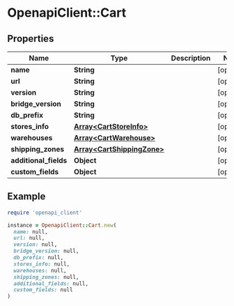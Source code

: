 # OpenapiClient::Cart

## Properties

| Name | Type | Description | Notes |
| ---- | ---- | ----------- | ----- |
| **name** | **String** |  | [optional] |
| **url** | **String** |  | [optional] |
| **version** | **String** |  | [optional] |
| **bridge_version** | **String** |  | [optional] |
| **db_prefix** | **String** |  | [optional] |
| **stores_info** | [**Array&lt;CartStoreInfo&gt;**](CartStoreInfo.md) |  | [optional] |
| **warehouses** | [**Array&lt;CartWarehouse&gt;**](CartWarehouse.md) |  | [optional] |
| **shipping_zones** | [**Array&lt;CartShippingZone&gt;**](CartShippingZone.md) |  | [optional] |
| **additional_fields** | **Object** |  | [optional] |
| **custom_fields** | **Object** |  | [optional] |

## Example

```ruby
require 'openapi_client'

instance = OpenapiClient::Cart.new(
  name: null,
  url: null,
  version: null,
  bridge_version: null,
  db_prefix: null,
  stores_info: null,
  warehouses: null,
  shipping_zones: null,
  additional_fields: null,
  custom_fields: null
)
```

